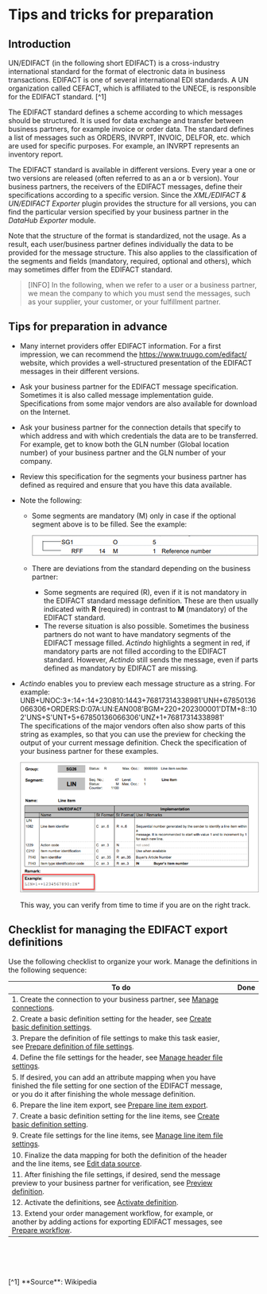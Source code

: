 # Tips and tricks for preparation



## Introduction

UN/EDIFACT (in the following short EDIFACT) is a cross-industry international standard for the format of electronic data in business transactions. EDIFACT is one of several international EDI standards. A UN organization called CEFACT, which is affiliated to the UNECE, is responsible for the EDIFACT standard.
[^1]    

The EDIFACT standard defines a scheme according to which messages should be structured. It is used for data exchange and transfer between business partners, for example invoice or order data. The standard defines a list of messages such as ORDERS, INVRPT, INVOIC, DELFOR, etc. which are used for specific purposes. For example, an INVRPT represents an inventory report.   

The EDIFACT standard is available in different versions. Every year a one or two versions are released (often referred to as an a or b version). Your business partners, the receivers of the EDIFACT messages, define their specifications according to a specific version. Since the *XML/EDIFACT & UN/EDIFACT Exporter* plugin provides the structure for all versions, you can find the particular version specified by your business partner in the *DataHub Exporter* module.   

Note that the structure of the format is standardized, not the usage. As a result, each user/business partner defines individually the data to be provided for the message structure. This also applies to the classification of the segments and fields (mandatory, required, optional and others), which may sometimes differ from the EDIFACT standard.   
>[INFO] In the following, when we refer to a user or a business partner, we mean the company to which you must send the messages, such as your supplier, your customer, or your fulfillment partner.



## Tips for preparation in advance

- Many internet providers offer EDIFACT information. For a first impression, we can recommend the https://www.truugo.com/edifact/ website, which provides a well-structured presentation of the EDIFACT messages in their different versions.  

- Ask your business partner for the EDIFACT message specification. Sometimes it is also called message implementation guide. Specifications from some major vendors are also available for download on the Internet.

- Ask your business partner for the connection details that specify to which address and with which credentials the data are to be transferred. For example, get to know both the GLN number (Global location number) of your business partner and the GLN number of your company.

- Review this specification for the segments your business partner has defined as required and ensure that you have this data available.   

- Note the following: 
    - Some segments are mandatory (M) only in case if the optional segment above is to be filled. See the example:

      ![Mandatory segments of the EDIFACT standard](../../Assets/Screenshots/EDI/Overview/OptionalSegment.png "[Mandatory segments of the EDIFACT standard]")

    - There are deviations from the standard depending on the business partner:    
        - Some segments are required (R), even if it is not mandatory in the EDIFACT standard message definition.  These are then usually indicated with **R** (required) in contrast to **M** (mandatory) of the EDIFACT standard. 
        - The reverse situation is also possible. Sometimes the business partners do not want to have mandatory segments of the EDIFACT message filled.
        *Actindo* highlights a segment in red, if mandatory parts are not filled according to the EDIFACT standard. However, *Actindo* still sends the message, even if parts defined as mandatory by EDIFACT are missing.  

- *Actindo* enables you to preview each message structure as a string. For example:
    UNB+UNOC:3+:14+:14+230810:1443+76817314338981'UNH+67850136066306+ORDERS:D:07A:UN:EAN008'BGM+220+202300001'DTM+8::102'UNS+S'UNT+5+67850136066306'UNZ+1+76817314338981'   
    The specifications of the major vendors often also show parts of this string as examples, so that you can use the preview for checking the output of your current message definition. Check the specification of your business partner for these examples.

    ![Output examples](../../Assets/Screenshots/EDI/Overview/MessageExample.png "[Output example]")

   This way, you can verify from time to time if you are on the right track. 



## Checklist for managing the EDIFACT export definitions

Use the following checklist to organize your work. Manage the definitions in the following sequence:  

|To do                                   | Done   
|-----|------- 
|1. Create the connection to your business partner, see [Manage connections](../Integration/01_ManageConnections.md).|   |     
|2. Create a basic definition setting for the header, see [Create basic definition settings](../Operation/01_ManageDefinitions.md#create-basic-definition-setting).|   |   
|3. Prepare the definition of file settings to make this task easier, see [Prepare definition of file settings](../Operation/01_ManageDefinitions.md#prepare-definition-of-file-settings).|   |   
|4. Define the file settings for the header, see [Manage header file settings](../Operation/02_ManageHeaderFileSett.md).|   |
|5. If desired, you can add an attribute mapping when you have finished the file setting for one section of the EDIFACT message, or you do it after finishing the whole message definition. |   |
|6. Prepare the line item export, see [Prepare line item export](../Operation/02_ManageHeaderFileSett.md#prepare-line-item-export).|     |   
|7. Create a basic definition setting for the line items, see [Create basic definition setting](../Operation/01_ManageDefinitions.md#create-basic-definition-setting). |   |   
|9. Create file settings for the line items, see [Manage line item file settings](../Operation/04_ManageLineItemsFileStt.md).|  |
|10. Finalize the data mapping for both the definition of the header and the line items, see [Edit data source](../Operation/05_ManageDataSources.md#edit-data-source).
|11. After finishing the file settings, if desired, send the message preview to your business partner for verification, see [Preview definition](../Operation/01_ManageDefinitions.md#preview-definition).|   |   
|12. Activate the definitions, see [Activate definition](../Operation/01_ManageDefinitions.md#activate-definition).|   |    
|13. Extend your order management workflow, for example, or another by adding actions for exporting EDIFACT messages, see [Prepare workflow](../Operation/07_PrepareWorkflow.md). |    |

<BR>
<BR>
<BR>
<BR>
[^1] **Source**: Wikipedia

